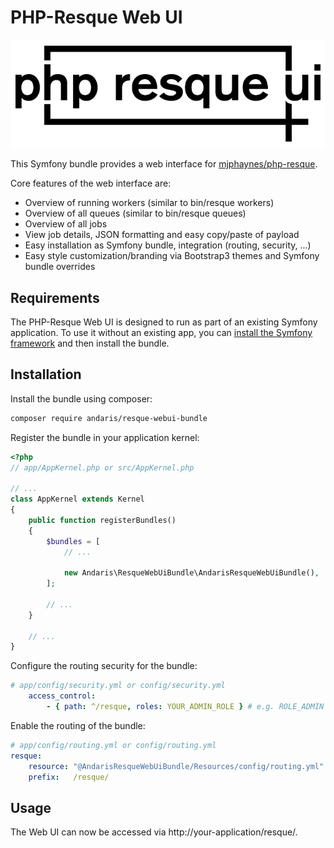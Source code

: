 # PHP-Resque Web UI

![PHP-Resque UI Logo](Resources/public/images/logo_large.png)

This Symfony bundle provides a web interface for [mjphaynes/php-resque](https://github.com/mjphaynes/php-resque).

Core features of the web interface are:
  - Overview of running workers (similar to bin/resque workers)
  - Overview of all queues (similar to bin/resque queues)
  - Overview of all jobs
  - View job details, JSON formatting and easy copy/paste of payload
  - Easy installation as Symfony bundle, integration (routing, security, ...)
  - Easy style customization/branding via Bootstrap3 themes and Symfony bundle overrides

## Requirements
The PHP-Resque Web UI is designed to run as part of an existing Symfony application.
To use it without an existing app, you can [install the Symfony framework](http://symfony.com/doc/current/setup.html) and then install the bundle.

## Installation

Install the bundle using composer:

```bash
composer require andaris/resque-webui-bundle
```

Register the bundle in your application kernel:
```php
<?php
// app/AppKernel.php or src/AppKernel.php

// ...
class AppKernel extends Kernel
{
    public function registerBundles()
    {
        $bundles = [
            // ...

            new Andaris\ResqueWebUiBundle\AndarisResqueWebUiBundle(),
        ];

        // ...
    }

    // ...
}
```

Configure the routing security for the bundle:
```yaml
# app/config/security.yml or config/security.yml
    access_control:
        - { path: ^/resque, roles: YOUR_ADMIN_ROLE } # e.g. ROLE_ADMIN
```

Enable the routing of the bundle:
```yaml
# app/config/routing.yml or config/routing.yml
resque:
    resource: "@AndarisResqueWebUiBundle/Resources/config/routing.yml"
    prefix:   /resque/
```

## Usage
The Web UI can now be accessed via http://your-application/resque/.

